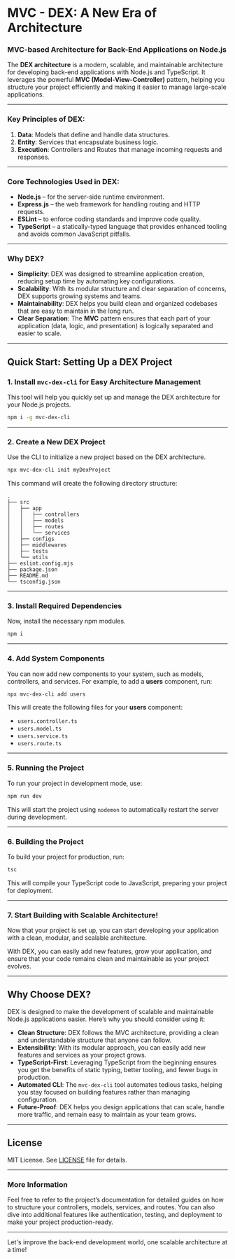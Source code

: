 # MVC - DEX: **A New Era of Architecture**

### MVC-based Architecture for Back-End Applications on Node.js

The **DEX architecture** is a modern, scalable, and maintainable architecture for developing back-end applications with Node.js and TypeScript. It leverages the powerful **MVC (Model-View-Controller)** pattern, helping you structure your project efficiently and making it easier to manage large-scale applications.

---

### Key Principles of DEX:
1. **Data**: Models that define and handle data structures.
2. **Entity**: Services that encapsulate business logic.
3. **Execution**: Controllers and Routes that manage incoming requests and responses.

---

### Core Technologies Used in DEX:
- **Node.js** – for the server-side runtime environment.
- **Express.js** – the web framework for handling routing and HTTP requests.
- **ESLint** – to enforce coding standards and improve code quality.
- **TypeScript** – a statically-typed language that provides enhanced tooling and avoids common JavaScript pitfalls.

---

### Why DEX?

- **Simplicity**: DEX was designed to streamline application creation, reducing setup time by automating key configurations.
- **Scalability**: With its modular structure and clear separation of concerns, DEX supports growing systems and teams.
- **Maintainability**: DEX helps you build clean and organized codebases that are easy to maintain in the long run.
- **Clear Separation**: The **MVC** pattern ensures that each part of your application (data, logic, and presentation) is logically separated and easier to scale.

---

## Quick Start: Setting Up a DEX Project

### 1. Install `mvc-dex-cli` for Easy Architecture Management
This tool will help you quickly set up and manage the DEX architecture for your Node.js projects.

```bash
npm i -g mvc-dex-cli
```

---

### 2. Create a New DEX Project
Use the CLI to initialize a new project based on the DEX architecture.

```bash
npx mvc-dex-cli init myDexProject
```

This command will create the following directory structure:

```
.
├── src
│   ├── app
│   │   ├── controllers
│   │   ├── models
│   │   ├── routes
│   │   └── services
│   ├── configs
│   ├── middlewares
│   ├── tests
│   └── utils
├── eslint.config.mjs
├── package.json
├── README.md
└── tsconfig.json
```

---

### 3. Install Required Dependencies
Now, install the necessary npm modules.

```bash
npm i
```

---

### 4. Add System Components
You can now add new components to your system, such as models, controllers, and services. For example, to add a **users** component, run:

```bash
npx mvc-dex-cli add users
```

This will create the following files for your **users** component:
- `users.controller.ts`
- `users.model.ts`
- `users.service.ts`
- `users.route.ts`

---

### 5. Running the Project
To run your project in development mode, use:

```bash
npm run dev
```

This will start the project using `nodemon` to automatically restart the server during development.

---

### 6. Building the Project
To build your project for production, run:

```bash
tsc
```

This will compile your TypeScript code to JavaScript, preparing your project for deployment.

---

### 7. Start Building with Scalable Architecture!
Now that your project is set up, you can start developing your application with a clean, modular, and scalable architecture.

With DEX, you can easily add new features, grow your application, and ensure that your code remains clean and maintainable as your project evolves.

---

## Why Choose DEX?

DEX is designed to make the development of scalable and maintainable Node.js applications easier. Here’s why you should consider using it:

- **Clean Structure**: DEX follows the MVC architecture, providing a clean and understandable structure that anyone can follow.
- **Extensibility**: With its modular approach, you can easily add new features and services as your project grows.
- **TypeScript-First**: Leveraging TypeScript from the beginning ensures you get the benefits of static typing, better tooling, and fewer bugs in production.
- **Automated CLI**: The `mvc-dex-cli` tool automates tedious tasks, helping you stay focused on building features rather than managing configuration.
- **Future-Proof**: DEX helps you design applications that can scale, handle more traffic, and remain easy to maintain as your team grows.

---

## License
MIT License. See [LICENSE](./LICENSE) file for details.

---

### More Information

Feel free to refer to the project’s documentation for detailed guides on how to structure your controllers, models, services, and routes. You can also dive into additional features like authentication, testing, and deployment to make your project production-ready.

---

Let's improve the back-end development world, one scalable architecture at a time!